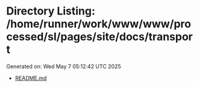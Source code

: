 # Directory Listing: /home/runner/work/www/www/processed/sl/pages/site/docs/transport
Generated on: Wed May  7 05:12:42 UTC 2025

- [README.md](README.md)
